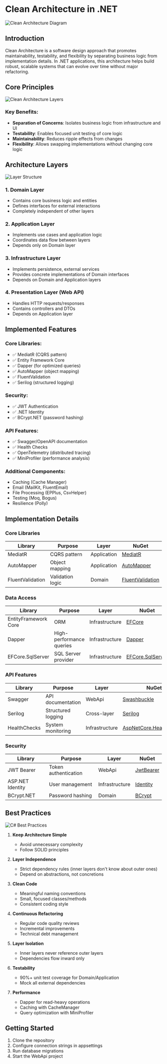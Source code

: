 # Clean Architecture in .NET

![Clean Architecture Diagram](https://github.com/KTajerbashi/CleanArchitecture/assets/89404392/6872c1d8-b8c2-4d37-be79-2113f064056b)

## Introduction

Clean Architecture is a software design approach that promotes maintainability, testability, and flexibility by separating business logic from implementation details. In .NET applications, this architecture helps build robust, scalable systems that can evolve over time without major refactoring.

## Core Principles

![Clean Architecture Layers](https://github.com/KTajerbashi/CleanArchitecture/assets/89404392/bb8498a6-745f-442b-9692-4592d6a50ca2)

### Key Benefits:
- **Separation of Concerns**: Isolates business logic from infrastructure and UI
- **Testability**: Enables focused unit testing of core logic
- **Maintainability**: Reduces ripple effects from changes
- **Flexibility**: Allows swapping implementations without changing core logic

## Architecture Layers

![Layer Structure](https://github.com/KTajerbashi/CleanArchitecture/assets/89404392/e5396338-a2ac-4726-af1e-a4b0030d8b00)

### 1. Domain Layer
- Contains core business logic and entities
- Defines interfaces for external interactions
- Completely independent of other layers

### 2. Application Layer
- Implements use cases and application logic
- Coordinates data flow between layers
- Depends only on Domain layer

### 3. Infrastructure Layer
- Implements persistence, external services
- Provides concrete implementations of Domain interfaces
- Depends on Domain and Application layers

### 4. Presentation Layer (Web API)
- Handles HTTP requests/responses
- Contains controllers and DTOs
- Depends on Application layer

## Implemented Features

### Core Libraries:
- ✅ MediatR (CQRS pattern)
- ✅ Entity Framework Core
- ✅ Dapper (for optimized queries)
- ✅ AutoMapper (object mapping)
- ✅ FluentValidation
- ✅ Serilog (structured logging)

### Security:
- ✅ JWT Authentication
- ✅ .NET Identity
- ✅ BCrypt.NET (password hashing)

### API Features:
- ✅ Swagger/OpenAPI documentation
- ✅ Health Checks
- ✅ OpenTelemetry (distributed tracing)
- ✅ MiniProfiler (performance analysis)

### Additional Components:
- Caching (Cache Manager)
- Email (MailKit, FluentEmail)
- File Processing (EPPlus, CsvHelper)
- Testing (Moq, Bogus)
- Resilience (Polly)

## Implementation Details

### Core Libraries
| Library | Purpose | Layer | NuGet |
|---------|---------|-------|-------|
| MediatR | CQRS pattern | Application | [MediatR](https://www.nuget.org/packages/MediatR) |
| AutoMapper | Object mapping | Application | [AutoMapper](https://www.nuget.org/packages/AutoMapper) |
| FluentValidation | Validation logic | Domain | [FluentValidation](https://www.nuget.org/packages/FluentValidation) |

### Data Access
| Library | Purpose | Layer | NuGet |
|---------|---------|-------|-------|
| EntityFramework Core | ORM | Infrastructure | [EFCore](https://www.nuget.org/packages/Microsoft.EntityFrameworkCore) |
| Dapper | High-performance queries | Infrastructure | [Dapper](https://www.nuget.org/packages/Dapper) |
| EFCore.SqlServer | SQL Server provider | Infrastructure | [EFCore.SqlServer](https://www.nuget.org/packages/Microsoft.EntityFrameworkCore.SqlServer) |

### API Features
| Library | Purpose | Layer | NuGet |
|---------|---------|-------|-------|
| Swagger | API documentation | WebApi | [Swashbuckle](https://www.nuget.org/packages/Swashbuckle.AspNetCore) |
| Serilog | Structured logging | Cross-layer | [Serilog](https://www.nuget.org/packages/Serilog) |
| HealthChecks | System monitoring | Infrastructure | [AspNetCore.HealthChecks](https://www.nuget.org/packages/AspNetCore.HealthChecks) |

### Security
| Library | Purpose | Layer | NuGet |
|---------|---------|-------|-------|
| JWT Bearer | Token authentication | WebApi | [JwtBearer](https://www.nuget.org/packages/Microsoft.AspNetCore.Authentication.JwtBearer) |
| ASP.NET Identity | User management | Infrastructure | [Identity](https://www.nuget.org/packages/Microsoft.AspNetCore.Identity.EntityFrameworkCore) |
| BCrypt.NET | Password hashing | Domain | [BCrypt](https://www.nuget.org/packages/BCrypt.Net-Next) |

## Best Practices

![C# Best Practices](https://github.com/KTajerbashi/CleanArchitecture/assets/89404392/0daad603-5979-4e09-9d84-5e51f62761b7)

1. **Keep Architecture Simple**
   - Avoid unnecessary complexity
   - Follow SOLID principles

2. **Layer Independence**
   - Strict dependency rules (inner layers don't know about outer ones)
   - Depend on abstractions, not concretions

3. **Clean Code**
   - Meaningful naming conventions
   - Small, focused classes/methods
   - Consistent coding style

4. **Continuous Refactoring**
   - Regular code quality reviews
   - Incremental improvements
   - Technical debt management

5. **Layer Isolation**
   - Inner layers never reference outer layers
   - Dependencies flow inward only
  
6. **Testability**
   - 90%+ unit test coverage for Domain/Application
   - Mock all external dependencies
  
7. **Performance**
   - Dapper for read-heavy operations
   - Caching with CacheManager
   - Query optimization with MiniProfiler


## Getting Started

1. Clone the repository
2. Configure connection strings in appsettings
3. Run database migrations
4. Start the WebApi project
